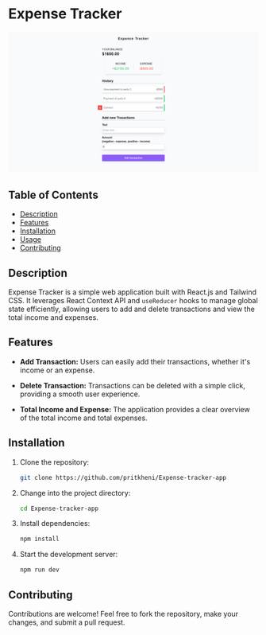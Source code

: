 # Expense Tracker

![Expense Tracker](./screenshot/expense-tracker.png)

## Table of Contents

- [Description](#description)
- [Features](#features)
- [Installation](#installation)
- [Usage](#usage)
- [Contributing](#contributing)

## Description

Expense Tracker is a simple web application built with React.js and Tailwind CSS. It leverages React Context API and `useReducer` hooks to manage global state efficiently, allowing users to add and delete transactions and view the total income and expenses.

## Features

- **Add Transaction:** Users can easily add their transactions, whether it's income or an expense.

- **Delete Transaction:** Transactions can be deleted with a simple click, providing a smooth user experience.

- **Total Income and Expense:** The application provides a clear overview of the total income and total expenses.

## Installation

1. Clone the repository:

   ```bash
   git clone https://github.com/pritkheni/Expense-tracker-app

   ```

2. Change into the project directory:

   ```bash
   cd Expense-tracker-app

   ```

3. Install dependencies:

   ```bash
   npm install

   ```

4. Start the development server:
   ```bash
   npm run dev
   ```

## Contributing

Contributions are welcome! Feel free to fork the repository, make your changes, and submit a pull request.
